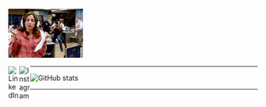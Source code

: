<p align="left">
  <img src="https://github.com/dsac147/dsac147/blob/main/68747470733a2f2f36362e6d656469612e74756d626c722e636f6d2f37643566396338313431326330653532666137373564363430306465306563342f74756d626c725f7069707861654f736359317162796239356f385f3430302e676966.gif" width="30%" title="Intro Card" alt="Intro Card">
</p>

[<img align="left" alt="LinkedIn" width="22px" src="https://cdn.jsdelivr.net/npm/simple-icons@v3/icons/linkedin.svg" />][linkedin]
[<img align="left" alt="Instagram" width="22px" src="https://cdn.jsdelivr.net/npm/simple-icons@v3/icons/instagram.svg" />][instagram] 

---
![GitHub stats](https://github-readme-stats.vercel.app/api?username=dsac147&count_private=true&show_icons=true&hide_border=true)

---

[instagram]: https://www.instagram.com/dsac147/
[linkedin]: https://www.linkedin.com/in/divyanshu-sachan/
